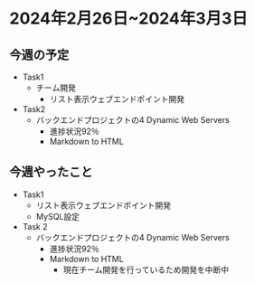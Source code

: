 # 2024年2月26日~2024年3月3日

## 今週の予定
- Task1
    - チーム開発
        - リスト表示ウェブエンドポイント開発
- Task2
    - バックエンドプロジェクトの4 Dynamic Web Servers
        - 進捗状況92％
        - Markdown to HTML 


## 今週やったこと
- Task1
    - リスト表示ウェブエンドポイント開発
    - MySQL設定
- Task 2
    - バックエンドプロジェクトの4 Dynamic Web Servers
        - 進捗状況92％
        - Markdown to HTML 
            - 現在チーム開発を行っているため開発を中断中
